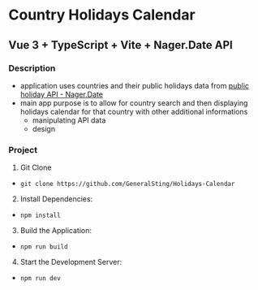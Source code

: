 # Country Holidays Calendar

## Vue 3 + TypeScript + Vite + Nager.Date API

### Description

- application uses countries and their public holidays data from [public holiday API - Nager.Date](https://date.nager.at/Api)
- main app purpose is to allow for country search and then displaying holidays calendar for that country with other additional informations
  - manipulating API data
  - design

### Project

1. Git Clone

- `git clone https://github.com/GeneralSting/Holidays-Calendar`

2. Install Dependencies:

- `npm install`

3. Build the Application:

- `npm run build`

4. Start the Development Server:

- `npm run dev`
